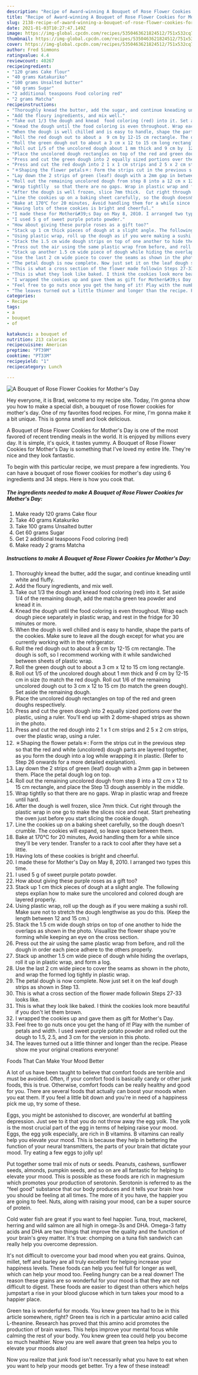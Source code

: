 ```yaml
---
description: "Recipe of Award-winning A Bouquet of Rose Flower Cookies for Mother&amp;#39;s Day"
title: "Recipe of Award-winning A Bouquet of Rose Flower Cookies for Mother&amp;#39;s Day"
slug: 2138-recipe-of-award-winning-a-bouquet-of-rose-flower-cookies-for-mother-and-39-s-day
date: 2021-01-03T10:27:47.149Z
image: https://img-global.cpcdn.com/recipes/5350463621824512/751x532cq70/a-bouquet-of-rose-flower-cookies-for-mothers-day-recipe-main-photo.jpg
thumbnail: https://img-global.cpcdn.com/recipes/5350463621824512/751x532cq70/a-bouquet-of-rose-flower-cookies-for-mothers-day-recipe-main-photo.jpg
cover: https://img-global.cpcdn.com/recipes/5350463621824512/751x532cq70/a-bouquet-of-rose-flower-cookies-for-mothers-day-recipe-main-photo.jpg
author: Fred Simmons
ratingvalue: 4.4
reviewcount: 40267
recipeingredient:
- "120 grams Cake flour"
- "40 grams Katakuriko"
- "100 grams Unsalted butter"
- "60 grams Sugar"
- "2 additional teaspoons Food coloring red"
- "2 grams Matcha"
recipeinstructions:
- "Thoroughly knead the butter, add the sugar, and continue kneading until white and fluffy."
- "Add the floury ingredients, and mix well."
- "Take out 1/3 the dough and knead  food coloring (red) into it. Set aside 1/4 of the remaining dough, add the matcha green tea powder and knead it in."
- "Knead the dough until the food coloring is even throughout. Wrap each dough piece separately in plastic wrap, and rest in the fridge for 30 minutes or more."
- "When the dough is well chilled and is easy to handle, shape the parts of the cookies. Make sure to leave all the dough except for what you are currently working with in the refrigerator."
- "Roll the red dough out to about a  9 cm by 12-15 cm rectangle. The dough is soft, so I recommend working with it while sandwiched between sheets of plastic wrap."
- "Roll the green dough out to about a 3 cm x 12 to 15 cm long rectangle."
- "Roll out 1/5 of the uncolored dough about 1 mm thick and 9 cm by  12-15 cm in size (to match the red dough. Roll out 1/6 of the remaining uncolored dough out to 3 cm x 12 to 15 cm (to match the green dough). Set aside the remaining dough."
- "Place the uncolored dough rectangles on top of the red and green doughs respectively."
- "Press and cut the green dough into 2 equally sized portions over the plastic, using a ruler. You&#39;ll end up with 2 dome-shaped strips as shown in the photo."
- "Press and cut the red dough into 2 1 x 1 cm strips and 2 5 x 2 cm strips, over the plastic wrap, using a ruler."
- "＊Shaping the flower petals＊: Form the strips cut in the previous step so that the red and white (uncolored) dough parts are layered together, as you form the dough into a log while wrapping it in plastic.  (Refer to Step 26 onwards for a more detailed explanation)."
- "Lay down the 2 strips of green (leaf) dough with a 2mm gap in between them. Place the petal dough log on top."
- "Roll out the remaining uncolored dough from step 8 into a 12 cm x 12 to 15 cm rectangle, and place the Step 13 dough assembly in the middle."
- "Wrap tightlly  so that there are no gaps. Wrap in plastic wrap and freeze until hard."
- "After the dough is well frozen, slice 7mm thick.  Cut right through the plastic wrap in one go to make the slices nice and neat. Start preheating the oven just before you start slicing the cookie dough."
- "Line the cookies up on a baking sheet carefully, so the dough doesn&#39;t crumble. The cookies will expand, so leave space between them."
- "Bake at 170℃ for 20 minutes, Avoid handling them for a while since they&#39;ll be very tender. Transfer to a rack to cool after they have set a little."
- "Having lots of these cookies is bright and cheerful."
- "I made these for Mother&#39;s Day on May 8, 2010. I arranged two types this time."
- "I used 5 g of sweet purple potato powder."
- "How about giving these purple roses as a gift too?"
- "Stack up 1 cm thick pieces of dough at a slight angle. The following steps explian how to make sure the uncolored and colored dough are layered properly."
- "Using plastic wrap, roll up the dough as if you were making a sushi roll. Make sure not to stretch the dough lengthwise as you do this. (Keep the length between 12 and 15 cm.)"
- "Stack the 1.5 cm wide dough strips on top of one another to hide the overlaps as shown in the photo. Visuallize the flower shape you&#39;re forming while keeping an eye on the cross section."
- "Press out the air using the same plastic wrap from before, and roll the dough in order each piece adhere to the others properly."
- "Stack up another 1.5 cm wide piece of dough while hiding the overlaps, roll it up in plastic wrap, and form a log."
- "Use the last 2 cm wide piece to cover the seams as shown in the photo, and wrap the formed log tightly in plastic wrap."
- "The petal dough is now complete. Now just set it on the leaf dough strips as shown in Step 13."
- "This is what a cross section of the flower made followin Steps 27-33 looks like."
- "This is what they look like baked. I think the cookies look more beautiful if you don&#39;t let them brown."
- "I wrapped the cookies up and gave them as gift for Mother&#39;s Day."
- "Feel free to go nuts once you get the hang of it! Play with the number of petals and width. I used sweet purple potato powder and rolled out the dough to 1.5, 2.5, and 3 cm for the version in this photo."
- "The leaves turned out a little thinner and longer than the recipe. Please show me your original creations everyone!"
categories:
- Recipe
tags:
- a
- bouquet
- of

katakunci: a bouquet of 
nutrition: 213 calories
recipecuisine: American
preptime: "PT39M"
cooktime: "PT33M"
recipeyield: "1"
recipecategory: Lunch

---
```



![A Bouquet of Rose Flower Cookies for Mother&#39;s Day](https://img-global.cpcdn.com/recipes/5350463621824512/751x532cq70/a-bouquet-of-rose-flower-cookies-for-mothers-day-recipe-main-photo.jpg)

Hey everyone, it is Brad, welcome to my recipe site. Today, I'm gonna show you how to make a special dish, a bouquet of rose flower cookies for mother&#39;s day. One of my favorites food recipes. For mine, I'm gonna make it a bit unique. This is gonna smell and look delicious.



A Bouquet of Rose Flower Cookies for Mother&#39;s Day is one of the most favored of recent trending meals in the world. It is enjoyed by millions every day. It is simple, it's quick, it tastes yummy. A Bouquet of Rose Flower Cookies for Mother&#39;s Day is something that I've loved my entire life. They're nice and they look fantastic.


To begin with this particular recipe, we must prepare a few ingredients. You can have a bouquet of rose flower cookies for mother&#39;s day using 6 ingredients and 34 steps. Here is how you cook that.

<!--inarticleads1-->

##### The ingredients needed to make A Bouquet of Rose Flower Cookies for Mother&#39;s Day:

1. Make ready 120 grams Cake flour
1. Take 40 grams Katakuriko
1. Take 100 grams Unsalted butter
1. Get 60 grams Sugar
1. Get 2 additional teaspoons Food coloring (red)
1. Make ready 2 grams Matcha




<!--inarticleads2-->

##### Instructions to make A Bouquet of Rose Flower Cookies for Mother&#39;s Day:

1. Thoroughly knead the butter, add the sugar, and continue kneading until white and fluffy.
1. Add the floury ingredients, and mix well.
1. Take out 1/3 the dough and knead  food coloring (red) into it. Set aside 1/4 of the remaining dough, add the matcha green tea powder and knead it in.
1. Knead the dough until the food coloring is even throughout. Wrap each dough piece separately in plastic wrap, and rest in the fridge for 30 minutes or more.
1. When the dough is well chilled and is easy to handle, shape the parts of the cookies. Make sure to leave all the dough except for what you are currently working with in the refrigerator.
1. Roll the red dough out to about a  9 cm by 12-15 cm rectangle. The dough is soft, so I recommend working with it while sandwiched between sheets of plastic wrap.
1. Roll the green dough out to about a 3 cm x 12 to 15 cm long rectangle.
1. Roll out 1/5 of the uncolored dough about 1 mm thick and 9 cm by  12-15 cm in size (to match the red dough. Roll out 1/6 of the remaining uncolored dough out to 3 cm x 12 to 15 cm (to match the green dough). Set aside the remaining dough.
1. Place the uncolored dough rectangles on top of the red and green doughs respectively.
1. Press and cut the green dough into 2 equally sized portions over the plastic, using a ruler. You&#39;ll end up with 2 dome-shaped strips as shown in the photo.
1. Press and cut the red dough into 2 1 x 1 cm strips and 2 5 x 2 cm strips, over the plastic wrap, using a ruler.
1. ＊Shaping the flower petals＊: Form the strips cut in the previous step so that the red and white (uncolored) dough parts are layered together, as you form the dough into a log while wrapping it in plastic.  (Refer to Step 26 onwards for a more detailed explanation).
1. Lay down the 2 strips of green (leaf) dough with a 2mm gap in between them. Place the petal dough log on top.
1. Roll out the remaining uncolored dough from step 8 into a 12 cm x 12 to 15 cm rectangle, and place the Step 13 dough assembly in the middle.
1. Wrap tightlly  so that there are no gaps. Wrap in plastic wrap and freeze until hard.
1. After the dough is well frozen, slice 7mm thick.  Cut right through the plastic wrap in one go to make the slices nice and neat. Start preheating the oven just before you start slicing the cookie dough.
1. Line the cookies up on a baking sheet carefully, so the dough doesn&#39;t crumble. The cookies will expand, so leave space between them.
1. Bake at 170℃ for 20 minutes, Avoid handling them for a while since they&#39;ll be very tender. Transfer to a rack to cool after they have set a little.
1. Having lots of these cookies is bright and cheerful.
1. I made these for Mother&#39;s Day on May 8, 2010. I arranged two types this time.
1. I used 5 g of sweet purple potato powder.
1. How about giving these purple roses as a gift too?
1. Stack up 1 cm thick pieces of dough at a slight angle. The following steps explian how to make sure the uncolored and colored dough are layered properly.
1. Using plastic wrap, roll up the dough as if you were making a sushi roll. Make sure not to stretch the dough lengthwise as you do this. (Keep the length between 12 and 15 cm.)
1. Stack the 1.5 cm wide dough strips on top of one another to hide the overlaps as shown in the photo. Visuallize the flower shape you&#39;re forming while keeping an eye on the cross section.
1. Press out the air using the same plastic wrap from before, and roll the dough in order each piece adhere to the others properly.
1. Stack up another 1.5 cm wide piece of dough while hiding the overlaps, roll it up in plastic wrap, and form a log.
1. Use the last 2 cm wide piece to cover the seams as shown in the photo, and wrap the formed log tightly in plastic wrap.
1. The petal dough is now complete. Now just set it on the leaf dough strips as shown in Step 13.
1. This is what a cross section of the flower made followin Steps 27-33 looks like.
1. This is what they look like baked. I think the cookies look more beautiful if you don&#39;t let them brown.
1. I wrapped the cookies up and gave them as gift for Mother&#39;s Day.
1. Feel free to go nuts once you get the hang of it! Play with the number of petals and width. I used sweet purple potato powder and rolled out the dough to 1.5, 2.5, and 3 cm for the version in this photo.
1. The leaves turned out a little thinner and longer than the recipe. Please show me your original creations everyone!




Foods That Can Make Your Mood Better


A lot of us have been taught to believe that comfort foods are terrible and must be avoided. Often, if your comfort food is basically candy or other junk foods, this is true. Otherwise, comfort foods can be really healthy and good for you. There are several foods that actually can boost your moods when you eat them. If you feel a little bit down and you're in need of a happiness pick me up, try some of these.

Eggs, you might be astonished to discover, are wonderful at battling depression. Just see to it that you do not throw away the egg yolk. The yolk is the most crucial part of the egg in terms of helping raise your mood. Eggs, the egg yolk especially, are rich in B vitamins. B vitamins can really help you elevate your mood. This is because they help in bettering the function of your neural transmitters, the parts of your brain that dictate your mood. Try eating a few eggs to jolly up!

Put together some trail mix of nuts or seeds. Peanuts, cashews, sunflower seeds, almonds, pumpkin seeds, and so on are all fantastic for helping to elevate your mood. This is possible as these foods are rich in magnesium which promotes your production of serotonin. Serotonin is referred to as the "feel good" substance that our body produces and it tells your brain how you should be feeling at all times. The more of it you have, the happier you are going to feel. Nuts, along with raising your mood, can be a super source of protein.

Cold water fish are great if you want to feel happier. Tuna, trout, mackerel, herring and wild salmon are all high in omega-3s and DHA. Omega-3 fatty acids and DHA are two things that improve the quality and the function of your brain's grey matter. It's true: chomping on a tuna fish sandwich can really help you overcome depression. 

It's not difficult to overcome your bad mood when you eat grains. Quinoa, millet, teff and barley are all truly excellent for helping increase your happiness levels. These foods can help you feel full for longer as well, which can help your mood too. Feeling hungry can be a real downer! The reason these grains are so wonderful for your mood is that they are not difficult to digest. These foods are easier to digest than others which helps jumpstart a rise in your blood glucose which in turn takes your mood to a happier place.

Green tea is wonderful for moods. You knew green tea had to be in this article somewhere, right? Green tea is rich in a particular amino acid called L-theanine. Research has proved that this amino acid promotes the production of brain waves. This helps improve your mental focus while calming the rest of your body. You knew green tea could help you become so much healthier. Now you are well aware that green tea helps you to elevate your moods also!

Now you realize that junk food isn't necessarily what you have to eat when you want to help your moods get better. Try a few of these instead!

